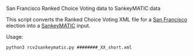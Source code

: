 San Francisco Ranked Choice Voting data to SankeyMATIC data

This script converts the Ranked Choice Voting XML file for a
[San Francisco](https://sfelections.sfgov.org/) election into a
[SankeyMATIC](http://sankeymatic.com/build/) input.

Usage:

`python3 rcv2sankeymatic.py ########_XX_short.xml`
